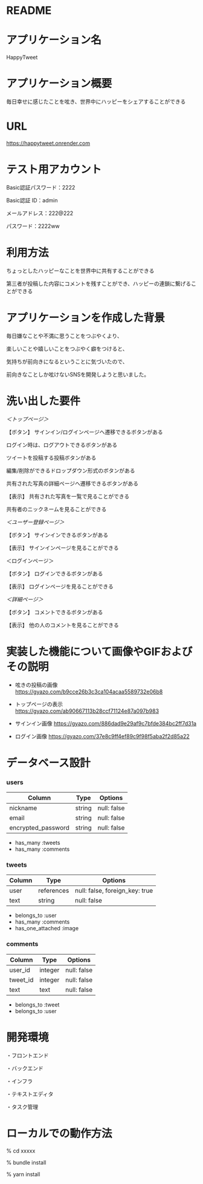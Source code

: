 # README

# アプリケーション名
HappyTweet

# アプリケーション概要
毎日幸せに感じたことを呟き、世界中にハッピーをシェアすることができる

# URL
https://happytweet.onrender.com

# テスト用アカウント
Basic認証パスワード：2222

Basic認証 ID：admin

メールアドレス：222@222

パスワード：2222ww

# 利用方法
ちょっとしたハッピーなことを世界中に共有することができる

第三者が投稿した内容にコメントを残すことができ、ハッピーの連鎖に繋げることができる

# アプリケーションを作成した背景
毎日嫌なことや不満に思うことをつぶやくより、

楽しいことや嬉しいことをつぶやく癖をつけると、

気持ちが前向きになるということに気づいたので、

前向きなことしか呟けないSNSを開発しようと思いました。

# 洗い出した要件

*＜トップページ＞*

【ボタン】
サインイン/ログインページへ遷移できるボタンがある

ログイン時は、ログアウトできるボタンがある

ツイートを投稿する投稿ボタンがある

編集/削除ができるドロップダウン形式のボタンがある

共有された写真の詳細ページへ遷移できるボタンがある

【表示】
共有された写真を一覧で見ることができる

共有者のニックネームを見ることができる

*＜ユーザー登録ページ＞*

【ボタン】
サインインできるボタンがある

【表示】
サインインページを見ることができる

＜ログインページ＞

【ボタン】
ログインできるボタンがある

【表示】
ログインページを見ることができる

*＜詳細ページ＞*

【ボタン】
コメントできるボタンがある

【表示】
他の人のコメントを見ることができる

# 実装した機能について画像やGIFおよびその説明

* 呟きの投稿の画像
https://gyazo.com/b9cce26b3c3ca104acaa5589732e06b8

* トップページの表示
https://gyazo.com/ab90667113b28ccf71124e87a097b983

* サインイン画像
https://gyazo.com/886dad9e29af9c7bfde384bc2ff7d31a

* ログイン画像
https://gyazo.com/37e8c9ff4ef89c9f98f5aba2f2d85a22


# データベース設計

### users
| Column | Type       | Options                        |
| ------ | ---------- | ------------------------------ |
| nickname            | string | null: false |
| email               | string | null: false |
| encrypted_password  | string | null: false |

- has_many :tweets
- has_many :comments

### tweets
| Column | Type       | Options                        |
| ------ | ---------- | ------------------------------ |
| user   | references | null: false, foreign_key: true |
| text   | string     | null: false  |

- belongs_to :user
- has_many :comments
- has_one_attached :image

### comments
| Column | Type       | Options                        |
| ------ | ---------- | ------------------------------ |
| user_id   | integer    | null: false |
| tweet_id  | integer    | null: false |
| text      | text       | null: false |

- belongs_to :tweet 
- belongs_to :user   


# 開発環境
・フロントエンド

・バックエンド

・インフラ

・テキストエディタ

・タスク管理

# ローカルでの動作方法
% cd xxxxx

% bundle install

% yarn install





